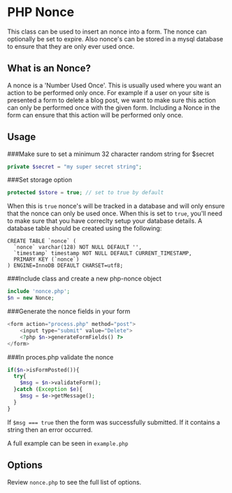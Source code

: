 PHP Nonce
=========
This class can be used to insert an nonce into a form. The nonce can optionally be set to expire. Also nonce's can be stored in a mysql database to ensure that they are only ever used once.

What is an Nonce?
-----------------
A nonce is a 'Number Used Once'. This is usually used where you want an action to be performed only once. For example if a user on your site is presented a form to delete a blog post, we want to make sure this action can only be performed once with the given form. Including a Nonce in the form can ensure that this action will be performed only once.

Usage
-----
###Make sure to set a minimum 32 character random string for $secret
```php
private $secret = "my super secret string";
```

###Set storage option
```php
protected $store = true; // set to true by default
```

When this is `true` nonce's will be tracked in a database and will only ensure that the nonce can only be used once. When this is set to `true`, you'll need to make sure that you have correclty setup your database details. A database table should be created using the following:
```mysql
CREATE TABLE `nonce` (
  `nonce` varchar(128) NOT NULL DEFAULT '',
  `timestamp` timestamp NOT NULL DEFAULT CURRENT_TIMESTAMP,
  PRIMARY KEY (`nonce`)
) ENGINE=InnoDB DEFAULT CHARSET=utf8;
```
###Include class and create a new php-nonce object
```php
include 'nonce.php';
$n = new Nonce;
```

###Generate the nonce fields in your form
```php
<form action="process.php" method="post">
    <input type="submit" value="Delete">
    <?php $n->generateFormFields() ?>
</form>
```

###In proces.php validate the nonce
```php
if($n->isFormPosted()){
  try{
    $msg = $n->validateForm();
  }catch (Exception $e){
    $msg = $e->getMessage(); 
  }
}
```

If `$msg === true` then the form was successfully submitted. If it contains a string then an error occurred.

A full example can be seen in `example.php`

Options
-------
Review `nonce.php` to see the full list of options.
